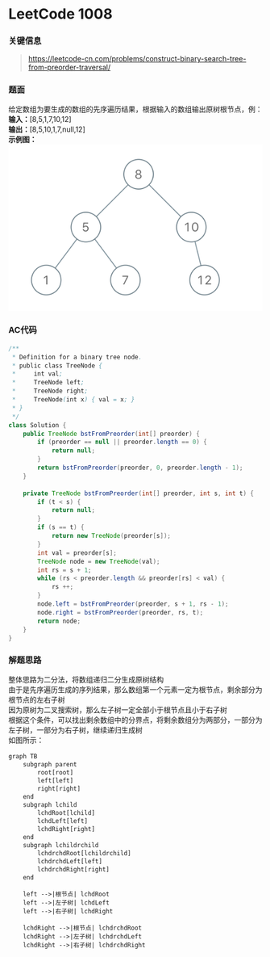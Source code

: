 # LeetCode 1008

### 关键信息
> https://leetcode-cn.com/problems/construct-binary-search-tree-from-preorder-traversal/


### 题面
给定数组为要生成的数组的先序遍历结果，根据输入的数组输出原树根节点，例：<br/>
**输入：**[8,5,1,7,10,12]<br/>
**输出：**[8,5,10,1,7,null,12]<br/>
**示例图：**
![示例](../images/algorithm/lc_1008_1.png)

### AC代码
```java
/**
 * Definition for a binary tree node.
 * public class TreeNode {
 *     int val;
 *     TreeNode left;
 *     TreeNode right;
 *     TreeNode(int x) { val = x; }
 * }
 */
class Solution {
    public TreeNode bstFromPreorder(int[] preorder) {
        if (preorder == null || preorder.length == 0) {
            return null;
        }
        return bstFromPreorder(preorder, 0, preorder.length - 1);
    }
    
    private TreeNode bstFromPreorder(int[] preorder, int s, int t) {
        if (t < s) {
            return null;
        }
        if (s == t) {
            return new TreeNode(preorder[s]);
        }
        int val = preorder[s];
        TreeNode node = new TreeNode(val);
        int rs = s + 1;
        while (rs < preorder.length && preorder[rs] < val) {
            rs ++;
        }
        node.left = bstFromPreorder(preorder, s + 1, rs - 1);
        node.right = bstFromPreorder(preorder, rs, t);
        return node;
    }
}
```

### 解题思路
整体思路为二分法，将数组递归二分生成原树结构<br/>
由于是先序遍历生成的序列结果，那么数组第一个元素一定为根节点，剩余部分为根节点的左右子树<br/>
因为原树为二叉搜索树，那么左子树一定全部小于根节点且小于右子树<br/>
根据这个条件，可以找出剩余数组中的分界点，将剩余数组分为两部分，一部分为左子树，一部分为右子树，继续递归生成树<br/>
如图所示：

```mermaid
graph TB
    subgraph parent
        root[root]
        left[left]
        right[right]
    end
    subgraph lchild
        lchdRoot[lchild]
        lchdLeft[left]
        lchdRight[right]
    end
    subgraph lchildrchild
        lchdrchdRoot[lchildrchild]
        lchdrchdLeft[left]
        lchdrchdRight[right]
    end

    left -->|根节点| lchdRoot
    left -->|左子树| lchdLeft
    left -->|右子树| lchdRight

    lchdRight -->|根节点| lchdrchdRoot
    lchdRight -->|左子树| lchdrchdLeft
    lchdRight -->|右子树| lchdrchdRight
```
